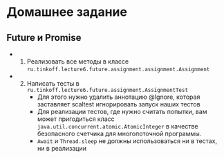 # Домашнее задание

## Future и Promise
* 1. Реализовать все методы в классе `ru.tinkoff.lecture6.future.assignment.assignment.Assignment`
* 2. Написать тесты в `ru.tinkoff.lecture6.future.assignment.AssignmentTest`
     * Для этого нужно удалить аннотацию @Ignore, которая заставляет scaltest игнорировать запуск наших тестов
     * Для реализации тестов, где нужно считать попытки, вам может пригодиться класс 
       `java.util.concurrent.atomic.AtomicInteger` в качестве безопасного счетчика для многопоточной программы.
     * `Await` и `Thread.sleep` не должны использоваться ни в тестах, ни в реализации
    
